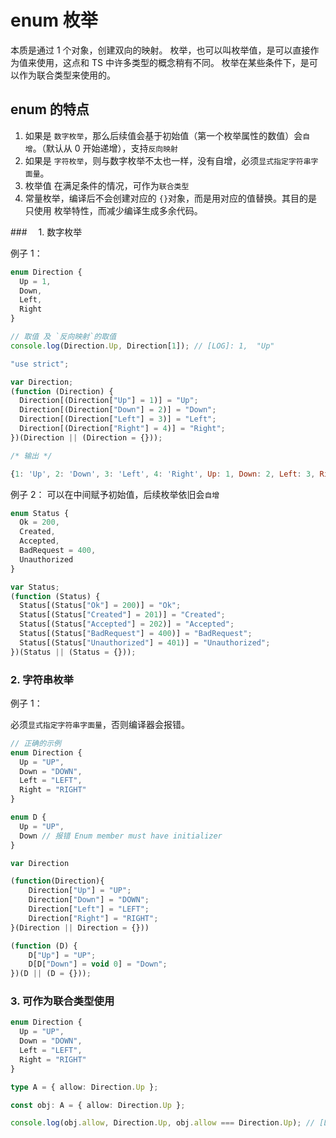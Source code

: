 # enum 枚举

本质是通过 1 个对象，创建双向的映射。
枚举，也可以叫枚举值，是可以直接作为值来使用，这点和 TS 中许多类型的概念稍有不同。
枚举在某些条件下，是可以作为联合类型来使用的。

## enum 的特点

1. 如果是 `数字枚举`，那么后续值会基于初始值（第一个枚举属性的数值）会`自增`。（默认从 0 开始递增），支持`反向映射`
2. 如果是 `字符枚举`，则与数字枚举不太也一样，没有自增，必须`显式指定字符串字面量`。
3. 枚举值 在满足条件的情况，可作为`联合类型`
4. 常量枚举，编译后不会创建对应的 `{}`对象，而是用对应的值替换。其目的是 只使用 枚举特性，而减少编译生成多余代码。

###　 1. 数字枚举

例子 1：

```ts
enum Direction {
  Up = 1,
  Down,
  Left,
  Right
}

// 取值 及 `反向映射`的取值
console.log(Direction.Up, Direction[1]); // [LOG]: 1,  "Up"
```

```js
"use strict";

var Direction;
(function (Direction) {
  Direction[(Direction["Up"] = 1)] = "Up";
  Direction[(Direction["Down"] = 2)] = "Down";
  Direction[(Direction["Left"] = 3)] = "Left";
  Direction[(Direction["Right"] = 4)] = "Right";
})(Direction || (Direction = {}));

/* 输出 */

{1: 'Up', 2: 'Down', 3: 'Left', 4: 'Right', Up: 1, Down: 2, Left: 3, Right: 4}
```

例子 2：
可以在中间赋予初始值，后续枚举依旧会`自增`

```ts
enum Status {
  Ok = 200,
  Created,
  Accepted,
  BadRequest = 400,
  Unauthorized
}
```

```js
var Status;
(function (Status) {
  Status[(Status["Ok"] = 200)] = "Ok";
  Status[(Status["Created"] = 201)] = "Created";
  Status[(Status["Accepted"] = 202)] = "Accepted";
  Status[(Status["BadRequest"] = 400)] = "BadRequest";
  Status[(Status["Unauthorized"] = 401)] = "Unauthorized";
})(Status || (Status = {}));
```

### 2. 字符串枚举

例子 1：

必须`显式指定字符串字面量`，否则编译器会报错。

```ts
// 正确的示例
enum Direction {
  Up = "UP",
  Down = "DOWN",
  Left = "LEFT",
  Right = "RIGHT"
}

enum D {
  Up = "UP",
  Down // 报错 Enum member must have initializer
}
```

```js
var Direction

(function(Direction){
    Direction["Up"] = "UP";
    Direction["Down"] = "DOWN";
    Direction["Left"] = "LEFT";
    Direction["Right"] = "RIGHT";
}(Direction || Direction = {}))

(function (D) {
    D["Up"] = "UP";
    D[D["Down"] = void 0] = "Down";
})(D || (D = {}));

```

### 3. 可作为联合类型使用

```ts
enum Direction {
  Up = "UP",
  Down = "DOWN",
  Left = "LEFT",
  Right = "RIGHT"
}

type A = { allow: Direction.Up };

const obj: A = { allow: Direction.Up };

console.log(obj.allow, Direction.Up, obj.allow === Direction.Up); // [LOG]: "UP",  "UP",  true
```
